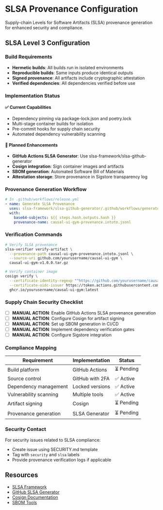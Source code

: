 # SLSA Provenance Configuration

Supply-chain Levels for Software Artifacts (SLSA) provenance generation for enhanced security and compliance.

## SLSA Level 3 Configuration

### Build Requirements
- **Hermetic builds**: All builds run in isolated environments
- **Reproducible builds**: Same inputs produce identical outputs  
- **Signed provenance**: All artifacts include cryptographic attestation
- **Verified dependencies**: All dependencies verified before use

### Implementation Status

#### ✅ Current Capabilities
- Dependency pinning via package-lock.json and poetry.lock
- Multi-stage container builds for isolation
- Pre-commit hooks for supply chain security
- Automated dependency vulnerability scanning

#### 🔄 Planned Enhancements
- **GitHub Actions SLSA Generator**: Use slsa-framework/slsa-github-generator
- **Cosign integration**: Sign container images and artifacts
- **SBOM generation**: Automated Software Bill of Materials
- **Attestation storage**: Store provenance in Sigstore transparency log

### Provenance Generation Workflow

```yaml
# In .github/workflows/release.yml
- name: Generate SLSA Provenance
  uses: slsa-framework/slsa-github-generator/.github/workflows/generator_generic_slsa3.yml@v1.4.0
  with:
    base64-subjects: ${{ steps.hash.outputs.hash }}
    provenance-name: causal-ui-gym-provenance.intoto.jsonl
```

### Verification Commands

```bash
# Verify SLSA provenance
slsa-verifier verify-artifact \
  --provenance-path causal-ui-gym-provenance.intoto.jsonl \
  --source-uri github.com/yourusername/causal-ui-gym \
  causal-ui-gym-v1.0.0.tar.gz

# Verify container image
cosign verify \
  --certificate-identity-regexp "^https://github.com/yourusername/causal-ui-gym" \
  --certificate-oidc-issuer https://token.actions.githubusercontent.com \
  ghcr.io/yourusername/causal-ui-gym:latest
```

### Supply Chain Security Checklist

- [ ] **MANUAL ACTION**: Enable GitHub Actions SLSA provenance generation
- [ ] **MANUAL ACTION**: Configure Cosign for artifact signing
- [ ] **MANUAL ACTION**: Set up SBOM generation in CI/CD
- [ ] **MANUAL ACTION**: Implement dependency verification gates
- [ ] **MANUAL ACTION**: Configure Sigstore integration

### Compliance Mapping

| Requirement | Implementation | Status |
|-------------|----------------|---------|
| Build platform | GitHub Actions | ⏳ Pending |
| Source control | GitHub with 2FA | ✅ Active |
| Dependency management | Locked versions | ✅ Active |
| Vulnerability scanning | Multiple tools | ✅ Active |
| Artifact signing | Cosign | ⏳ Pending |
| Provenance generation | SLSA Generator | ⏳ Pending |

### Security Contact

For security issues related to SLSA compliance:
- Create issue using SECURITY.md template
- Tag with `security` and `slsa` labels
- Provide provenance verification logs if applicable

## Resources

- [SLSA Framework](https://slsa.dev/)
- [GitHub SLSA Generator](https://github.com/slsa-framework/slsa-github-generator)
- [Cosign Documentation](https://docs.sigstore.dev/cosign/overview/)
- [SBOM Tools](https://github.com/anchore/syft)